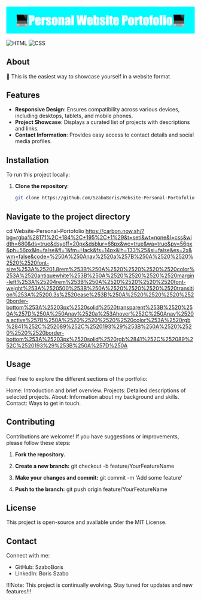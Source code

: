 ![Portfolio Screenshot](Personal_Website_Portofolio%20(1).png)

![HTML](https://img.shields.io/badge/HTML-%23E34F26.svg?style=for-the-badge&logo=html5&logoColor=white)
![CSS](https://img.shields.io/badge/CSS-%231572B6.svg?style=for-the-badge&logo=css3&logoColor=white)

## About

🚀 This is the easiest way to showcase yourself in a website format

## Features

- **Responsive Design**: Ensures compatibility across various devices, including desktops, tablets, and mobile phones.
- **Project Showcase**: Displays a curated list of projects with descriptions and links.
- **Contact Information**: Provides easy access to contact details and social media profiles.

## Installation

To run this project locally:

1. **Clone the repository**:
   ```bash
   git clone https://github.com/SzaboBoris/Website-Personal-Portofolio.git

## Navigate to the project directory 
 cd Website-Personal-Portofolio
 https://carbon.now.sh/?bg=rgba%28171%2C+184%2C+195%2C+1%29&t=seti&wt=none&l=css&width=680&ds=true&dsyoff=20px&dsblur=68px&wc=true&wa=true&pv=56px&ph=56px&ln=false&fl=1&fm=Hack&fs=14px&lh=133%25&si=false&es=2x&wm=false&code=%250A%250Anav%2520a%257B%250A%2520%2520%2520%2520font-size%253A%25201.8rem%253B%250A%2520%2520%2520%2520color%253A%2520antiquewhite%253B%250A%2520%2520%2520%2520margin-left%253A%25204rem%253B%250A%2520%2520%2520%2520font-weight%253A%2520500%253B%250A%2520%2520%2520%2520transition%253A%25200.3s%2520ease%253B%250A%2520%2520%2520%2520border-bottom%253A%25203px%2520solid%2520transparent%253B%2520%250A%257D%250A%250Anav%2520a%253Ahover%252C%250Anav%2520a.active%257B%250A%2520%2520%2520%2520color%253A%2520rgb%2841%252C%252089%252C%2520193%29%253B%250A%2520%2520%2520%2520border-bottom%253A%25203px%2520solid%2520rgb%2841%252C%252089%252C%2520193%29%253B%250A%257D%250A


## Usage

Feel free to explore the different sections of the portfolio:

Home: Introduction and brief overview.
Projects: Detailed descriptions of selected projects.
About: Information about my background and skills.
Contact: Ways to get in touch.

## Contributing

Contributions are welcome! If you have suggestions or improvements, please follow these steps:

1. **Fork the repository.**

2. **Create a new branch:** git checkout -b feature/YourFeatureName

3. **Make your changes and commit:** git commit -m 'Add some feature'

4. **Push to the branch:** git push origin feature/YourFeatureName

## License
This project is open-source and available under the MIT License.

## Contact

Connect with me:

- GitHub: SzaboBoris
- LinkedIn: Boris Szabo

!!!Note: This project is continually evolving. Stay tuned for updates and new features!!!






